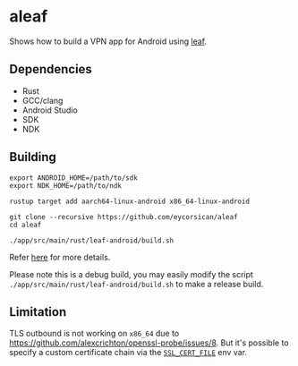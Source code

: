 # aleaf

Shows how to build a VPN app for Android using [leaf](https://github.com/eycorsican/leaf).

## Dependencies

* Rust
* GCC/clang
* Android Studio
* SDK
* NDK

## Building

```
export ANDROID_HOME=/path/to/sdk
export NDK_HOME=/path/to/ndk

rustup target add aarch64-linux-android x86_64-linux-android

git clone --recursive https://github.com/eycorsican/aleaf
cd aleaf

./app/src/main/rust/leaf-android/build.sh
```

Refer [here](https://mozilla.github.io/firefox-browser-architecture/experiments/2017-09-21-rust-on-android.html) for more details.

Please note this is a debug build, you may easily modify the script `./app/src/main/rust/leaf-android/build.sh` to make a release build.

## Limitation

TLS outbound is not working on `x86_64` due to https://github.com/alexcrichton/openssl-probe/issues/8. But it's possible to specify a custom certificate chain via the [`SSL_CERT_FILE`](https://docs.rs/openssl/0.10.33/openssl/ssl/struct.SslConnectorBuilder.html#method.set_default_verify_paths) env var.
